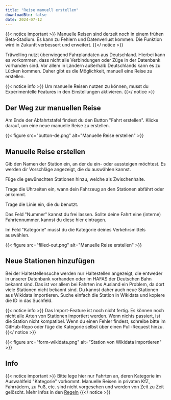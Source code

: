 ```yaml
---
title: "Reise manuell erstellen"
downloadBtn: false
date: 2024-07-12
---
```


{{< notice important >}}
Manuelle Reisen sind derzeit noch in einem frühen Beta-Stadium. Es kann zu Fehlern und Datenverlust kommen.
Die Funktion wird in Zukunft verbessert und erweitert.
{{</ notice >}}

Träwelling nutzt überwiegend Fahrplandaten aus Deutschland. Hierbei kann es vorkommen, dass nicht alle Verbindungen
oder Züge in der Datenbank vorhanden sind. Vor allem in Ländern außerhalb Deutschlands kann es zu Lücken kommen.
Daher gibt es die Möglichkeit, manuell eine Reise zu erstellen.

{{< notice info >}}
Um manuelle Reisen nutzen zu können, musst du Experimentelle Features in den Einstellungen aktivieren.
{{</ notice >}}

## Der Weg zur manuellen Reise
Am Ende der Abfahrtstafel findest du den Button "Fahrt erstellen". Klicke darauf, um eine neue manuelle Reise zu erstellen.

{{< figure src="button-de.png" alt="Manuelle Reise erstellen" >}}

## Manuelle Reise erstellen
Gib den Namen der Station ein, an der du ein- oder aussteigen möchtest. Es werden dir Vorschläge angezeigt, die du auswählen kannst.

Füge die gewünschten Stationen hinzu, welche als Zwischenhalte.

Trage die Uhrzeiten ein, wann dein Fahrzeug an den Stationen abfährt oder ankommt.

Trage die Linie ein, die du benutzt.

Das Feld "Nummer" kannst du frei lassen. Sollte deine Fahrt eine (interne) Fahrtennummer, kannst du diese hier eintragen.

Im Feld "Kategorie" musst du die Kategorie deines Verkehrsmittels auswählen.


{{< figure src="filled-out.png" alt="Manuelle Reise erstellen" >}}

## Neue Stationen hinzufügen

Bei der Haltestellensuche werden nur Haltestellen angezeigt, die entweder in unserer Datenbank vorhanden oder im HAFAS der Deutschen Bahn bekannt sind.
Das ist vor allem bei Fahrten ins Ausland ein Problem, da dort viele Stationen nicht bekannt sind.
Du kannst daher auch neue Stationen aus Wikidata importieren.
Suche einfach die Station in Wikidata und kopiere die ID in das Suchfeld.

{{< notice info >}}
Das Import-Feature ist noch nicht fertig. Es können noch nicht alle Arten von Stationen importiert werden.
Wenn nichts passiert, ist die Station nicht kompatibel.
Wenn du einen Fehler findest, schreibe bitte im GitHub-Repo oder füge die Kategorie selbst über einen Pull-Request hinzu.
{{</ notice >}}

{{< figure src="form-wikidata.png" alt="Station von Wikidata importieren" >}}

## Info

{{< notice important >}}
Bitte lege hier nur Fahrten an, deren Kategorie im Auswahlfeld "Kategorie" vorkommt.
Manuelle Reisen in privaten KfZ, Fahrrädern, zu Fuß, etc. sind nicht vorgesehen und werden von Zeit zu Zeit gelöscht.
Mehr Infos in den [Regeln](/rules/#manuelle-fahrten)
{{</ notice >}}
